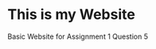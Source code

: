 
<html>
   <head>
     <h1>This is my Website</h1>
   </head>
   <body>
      Basic Website for Assignment 1 Question 5 
   </body>
</html>
